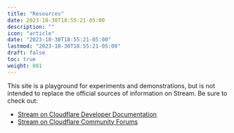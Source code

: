 ```yaml
---
title: "Resources"
date: 2023-10-30T18:55:21-05:00
description: ""
icon: "article"
date: "2023-10-30T18:55:21-05:00"
lastmod: "2023-10-30T18:55:21-05:00"
draft: false
toc: true
weight: 001
---
```


This site is a playground for experiments and demonstrations, but is not intended
to replace the official sources of information on Stream. Be sure to check out:

- [Stream on Cloudflare Developer Documentation](https://developers.cloudflare.com/stream)
- [Stream on Cloudflare Community Forums](https://community.cloudflare.com/c/developers/stream/52)
